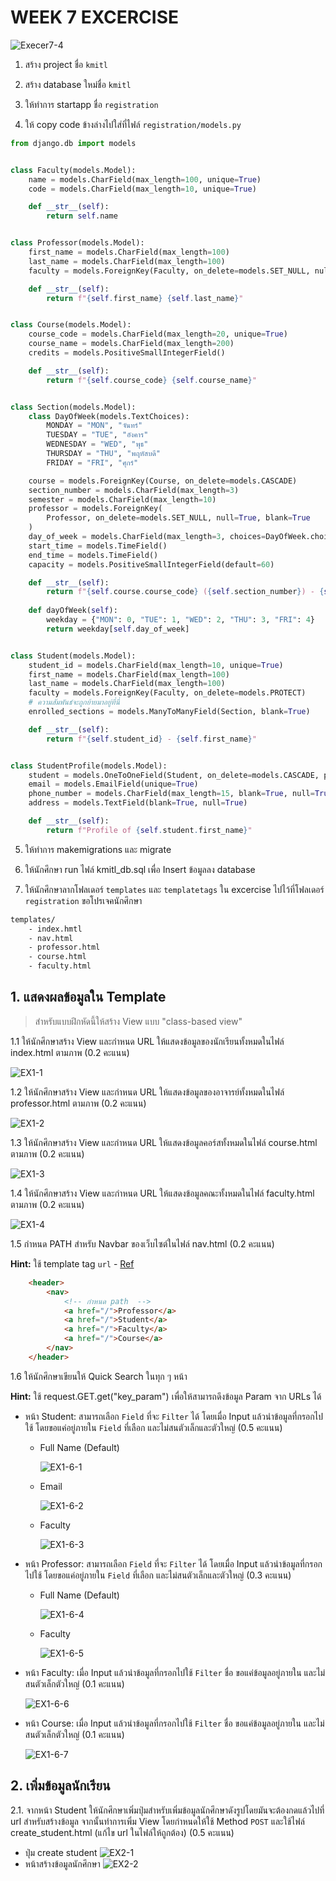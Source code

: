 # WEEK 7 EXCERCISE

![Execer7-4](./images/ER.svg)

1. สร้าง project ชื่อ `kmitl`

2. สร้าง database ใหม่ชื่อ `kmitl`

3. ให้ทำการ startapp ชื่อ `registration`

4. ให้ copy code ข้างล่างไปใส่ที่ไฟล์ `registration/models.py`

```PYTHON
from django.db import models


class Faculty(models.Model):
    name = models.CharField(max_length=100, unique=True)
    code = models.CharField(max_length=10, unique=True)

    def __str__(self):
        return self.name


class Professor(models.Model):
    first_name = models.CharField(max_length=100)
    last_name = models.CharField(max_length=100)
    faculty = models.ForeignKey(Faculty, on_delete=models.SET_NULL, null=True)

    def __str__(self):
        return f"{self.first_name} {self.last_name}"


class Course(models.Model):
    course_code = models.CharField(max_length=20, unique=True)
    course_name = models.CharField(max_length=200)
    credits = models.PositiveSmallIntegerField()

    def __str__(self):
        return f"{self.course_code} {self.course_name}"


class Section(models.Model):
    class DayOfWeek(models.TextChoices):
        MONDAY = "MON", "จันทร์"
        TUESDAY = "TUE", "อังคาร"
        WEDNESDAY = "WED", "พุธ"
        THURSDAY = "THU", "พฤหัสบดี"
        FRIDAY = "FRI", "ศุกร์"

    course = models.ForeignKey(Course, on_delete=models.CASCADE)
    section_number = models.CharField(max_length=3)
    semester = models.CharField(max_length=10)
    professor = models.ForeignKey(
        Professor, on_delete=models.SET_NULL, null=True, blank=True
    )
    day_of_week = models.CharField(max_length=3, choices=DayOfWeek.choices)
    start_time = models.TimeField()
    end_time = models.TimeField()
    capacity = models.PositiveSmallIntegerField(default=60)

    def __str__(self):
        return f"{self.course.course_code} ({self.section_number}) - {self.semester})"
        
    def dayOfWeek(self):
        weekday = {"MON": 0, "TUE": 1, "WED": 2, "THU": 3, "FRI": 4}
        return weekday[self.day_of_week]


class Student(models.Model):
    student_id = models.CharField(max_length=10, unique=True)
    first_name = models.CharField(max_length=100)
    last_name = models.CharField(max_length=100)
    faculty = models.ForeignKey(Faculty, on_delete=models.PROTECT)
    # ความสัมพันธ์จะถูกย้ายมาอยู่ที่นี่
    enrolled_sections = models.ManyToManyField(Section, blank=True)

    def __str__(self):
        return f"{self.student_id} - {self.first_name}"


class StudentProfile(models.Model):
    student = models.OneToOneField(Student, on_delete=models.CASCADE, primary_key=True)
    email = models.EmailField(unique=True)
    phone_number = models.CharField(max_length=15, blank=True, null=True)
    address = models.TextField(blank=True, null=True)

    def __str__(self):
        return f"Profile of {self.student.first_name}"

```

5. ให้ทำการ makemigrations และ migrate

6. ให้นักศึกษา run ไฟล์ kmitl_db.sql เพื่อ Insert ข้อมูลลง database

7. ให้นักศึกษาลากโฟลเดอร์ `templates` และ `templatetags` ใน excercise ไปไว้ที่โฟลเดอร์ `registration` ขอโปรเจคนักศึกษา

```sh
templates/
    - index.hmtl
    - nav.html
    - professor.html
    - course.html
    - faculty.html
```

## 1. แสดงผลข้อมูลใน Template

> สำหรับแบบฝึกหัดนี้ให้สร้าง View แบบ "class-based view"

1.1 ให้นักศึกษาสร้าง View และกำหนด URL ให้แสดงข้อมูลของนักเรียนทั้งหมดในไฟล์ index.html ตามภาพ (0.2 คะแนน)

![EX1-1](./images/student.png)

1.2 ให้นักศึกษาสร้าง View และกำหนด URL ให้แสดงข้อมูลของอาจารย์ทั้งหมดในไฟล์ professor.html ตามภาพ (0.2 คะแนน)

![EX1-2](./images/professor.png)

1.3 ให้นักศึกษาสร้าง View และกำหนด URL ให้แสดงข้อมูลคอร์สทั้งหมดในไฟล์ course.html ตามภาพ (0.2 คะแนน)

![EX1-3](./images/course.png)

1.4 ให้นักศึกษาสร้าง View และกำหนด URL ให้แสดงข้อมูลคณะทั้งหมดในไฟล์ faculty.html ตามภาพ (0.2 คะแนน)

![EX1-4](./images/faculty.png)

1.5 กำหนด PATH สำหรับ Navbar ของเว็บไซต์ในไฟล์ nav.html (0.2 คะแนน)

**Hint:** ใช้ template tag `url` - [Ref](https://docs.djangoproject.com/en/5.2/ref/templates/builtins/#url)

```HTML
    <header>
        <nav>
            <!-- กำหนด path  -->
            <a href="/">Professor</a>
            <a href="/">Student</a>
            <a href="/">Faculty</a>
            <a href="/">Course</a>
        </nav>
    </header>
```

1.6 ให้นักศึกษาเขียนให้ Quick Search ในทุก ๆ หน้า

**Hint:** ใช้ request.GET.get("key_param") เพื่อให้สามารถดึงข้อมูล Param จาก URLs ได้

- หน้า Student: สามารถเลือก `Field` ที่จะ `Filter` ได้ โดยเมื่อ Input แล้วนำข้อมูลที่กรอกไปใช้ โดยขอแค่อยู่ภายใน `Field` ที่เลือก และไม่สนตัวเล็กและตัวใหญ่ (0.5 คะแนน)

  - Full Name (Default)

    ![EX1-6-1](./images/pro5_student_full_name.png)

  - Email

    ![EX1-6-2](./images/pro5_student_email.png)

  - Faculty

    ![EX1-6-3](./images/pro5_student_faculty.png)

- หน้า Professor: สามารถเลือก `Field` ที่จะ `Filter` ได้ โดยเมื่อ Input แล้วนำข้อมูลที่กรอกไปใช้ โดยขอแค่อยู่ภายใน `Field` ที่เลือก และไม่สนตัวเล็กและตัวใหญ่ (0.3 คะแนน)

  - Full Name (Default)

    ![EX1-6-4](./images/pro5_professor_full_name.png)

  - Faculty

    ![EX1-6-5](./images/pro5_professor_faculty.png)

- หน้า Faculty: เมื่อ Input แล้วนำข้อมูลที่กรอกไปใช้ `Filter` ชื่อ ขอแค่ข้อมูลอยู่ภายใน และไม่สนตัวเล็กตัวใหญ่ (0.1 คะแนน)

    ![EX1-6-6](./images/pro5_faculty.png)

- หน้า Course: เมื่อ Input แล้วนำข้อมูลที่กรอกไปใช้ `Filter` ชื่อ ขอแค่ข้อมูลอยู่ภายใน และไม่สนตัวเล็กตัวใหญ่ (0.1 คะแนน)

    ![EX1-6-7](./images/pro5_course.png)

## 2. เพิ่มข้อมูลนักเรียน

2.1. จากหน้า Student ให้นักศึกษาเพิ่มปุ่มสำหรับเพิ่มข้อมูลนักศึกษาดังรูปโดยมันจะต้องกดแล้วไปที่ url สำหรับสร้างข้อมูล จากนั้นทำการเพิ่ม View โดยกำหนดให้ใช้ Method `POST` และใช้ไฟล์ create_student.html (แก้ไข url ในไฟล์ให้ถูกต้อง) (0.5 คะแนน)
- ปุ่ม create student
![EX2-1](./images/pro5_student_create_btn.png)
- หน้าสร้างข้อมูลนักศึกษา
![EX2-2](./images/pro5_student_create_page.png)

